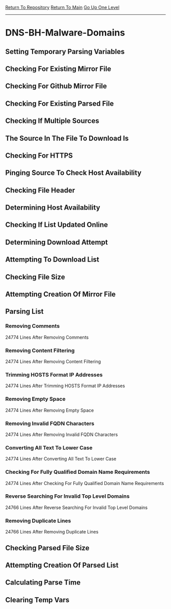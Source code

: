 [Return To Repository](https://github.com/deathbybandaid/piholeparser/)
[Return To Main](https://github.com/deathbybandaid/piholeparser/blob/master/RecentRunLogs/Mainlog.md)
[Go Up One Level](https://github.com/deathbybandaid/piholeparser/blob/master/RecentRunLogs/TopLevelScripts/30-Processing-External-Blacklists.md)
____________________________________
# DNS-BH-Malware-Domains
## Setting Temporary Parsing Variables
## Checking For Existing Mirror File
## Checking For Github Mirror File
## Checking For Existing Parsed File
## Checking If Multiple Sources
## The Source In The File To Download Is
## Checking For HTTPS
## Pinging Source To Check Host Availability
## Checking File Header
## Determining Host Availability
## Checking If List Updated Online
## Determining Download Attempt
## Attempting To Download List
## Checking File Size
## Attempting Creation Of Mirror File
## Parsing List
### Removing Comments
24774 Lines After Removing Comments
### Removing Content Filtering
24774 Lines After Removing Content Filtering
### Trimming HOSTS Format IP Addresses
24774 Lines After Trimming HOSTS Format IP Addresses
### Removing Empty Space
24774 Lines After Removing Empty Space
### Removing Invalid FQDN Characters
24774 Lines After Removing Invalid FQDN Characters
### Converting All Text To Lower Case
24774 Lines After Converting All Text To Lower Case
### Checking For Fully Qualified Domain Name Requirements
24774 Lines After Checking For Fully Qualified Domain Name Requirements
### Reverse Searching For Invalid Top Level Domains
24766 Lines After Reverse Searching For Invalid Top Level Domains
### Removing Duplicate Lines
24766 Lines After Removing Duplicate Lines
## Checking Parsed File Size
## Attempting Creation Of Parsed List
## Calculating Parse Time
## Clearing Temp Vars
